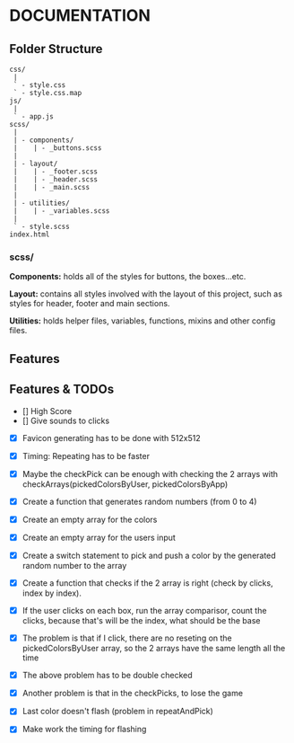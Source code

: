 # DOCUMENTATION

## Folder Structure
```
css/
 |
 ` - style.css
 ` - style.css.map
js/
 | 
 ` - app.js
scss/
 |
 | - components/
 |    | - _buttons.scss
 |
 | - layout/
 |    | - _footer.scss
 |    | - _header.scss
 |    | - _main.scss
 |
 | - utilities/
 |    | - _variables.scss
 |
 ` - style.scss
index.html
```
### scss/

**Components:** holds all of the styles for buttons, the boxes...etc.

**Layout:** contains all styles involved with the layout of this project, such as styles for header, footer and main sections.

**Utilities:** holds helper files, variables, functions, mixins and other config files.

## Features

## Features & TODOs
- [] High Score
- [] Give sounds to clicks
- [x] Favicon generating has to be done with 512x512 
- [x] Timing: Repeating has to be faster
- [x] Maybe the checkPick can be enough with checking the 2 arrays with checkArrays(pickedColorsByUser, pickedColorsByApp)
- [x] Create a function that generates random numbers (from 0 to 4)
- [x] Create an empty array for the colors
- [x] Create an empty array for the users input
- [x] Create a switch statement to pick and push a color by the generated random number to the array
- [x] Create a function that checks if the 2 array is right (check by clicks, index by index).
- [x] If the user clicks on each box, run the array comparisor, count the clicks, because that's will be the index, what should be the base
- [x] The problem is that if I click, there are no reseting on the pickedColorsByUser array, so the 2 arrays have the same length all the time
- [x] The above problem has to be double checked
- [x] Another problem is that in the checkPicks, to lose the game
- [x] Last color doesn't flash (problem in repeatAndPick)
- [x] Make work the timing for flashing



